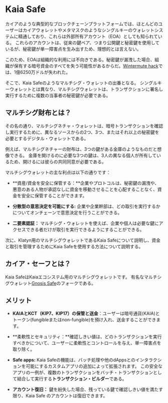# Kaia Safe

カイアのような典型的なブロックチェーンプラットフォームでは、ほとんどのユーザーはカイアウォレットやメタマスクのようなシングルキーのウォレットシステムに精通しており、これらは外部所有アカウント（EOA）としても知られている。 これらのアカウントは、従来の鍵ペア、つまり公開鍵と秘密鍵を使用しているが、秘密鍵が単一障害点を生み出すため、理想的とは言えない。

このため、EOAは組織的な利用には不向きである。秘密鍵が漏洩した場合、組織が保有する暗号資金のすべてを失う可能性があるからだ。[Wintermute hack](https://www.certik.com/resources/blog/uGiY0j3hwOzQOMcDPGoz9-wintermute-hack-)では、1億6250万ドルが失われた。

そこで、Kaia Safeのようなマルチシグ・ウォレットの出番となる。 シングルキーウォレットとは異なり、マルチシグウォレットは、トランザクションに署名し実行するために複数の当事者の秘密鍵が必要である。

## マルチシグ財布とは？ <a id="What are Multisig Wallets"></a>

その名の通り、マルチシグネチャ・ウォレットは、暗号トランザクションを確認し実行するために、異なるソースからの2つ、3つ、またはそれ以上の秘密鍵を必要とするデジタル・ウォレットである。

例えば、マルチシグネチャーの財布は、3つの鍵がある金庫のようなものだと想像できる。 金庫を開けるのに必要な3つの鍵は、3人の異なる個人が所有しているため、開けるには彼らの共同同意が必要である。

マルチシグウォレットの主な利点は以下の通りです：

- \*\*資産/資金を安全に保管する：\*\*企業やプロトコルは、秘密鍵の漏洩や、悪意のある人物が承認なしに資金を移動させることを心配することなく、資金を安全に保管することができます。

- **分散型の意思決定を可能にする:** 企業や企業幹部は、どの取引を実行するかについてオンチェーンで意思決定を行うことができる。

- **二要素認証：** マルチシグ・ウォレットを使えば、企業や個人は必要な鍵にアクセスできる者だけが取引を実行できるようにすることができる。

次に、Klatyn用のマルチシグウォレットであるKaia Safeについて説明し、資金と取引を管理するためにKaia Safeを使用する方法について説明する。

## カイア・セーフとは？ <a id="What is Kaia Safe"></a>

Kaia SafeはKaiaエコシステム用のマルチシグウォレットです。 有名なマルチシグウォレット[Gnosis Safe](https://gnosis-safe.io/)のフォークである。

## メリット<a id="Benefits of Kaia Safe"></a>

- **KAIAとKCT（KIP7、KIP17）の保管と送金**：ユーザーは暗号通貨(KAIA)とトークン(fungibleまたはnon-fungible)を預け入れ、送金することができます。

- \*\*柔軟性とセキュリティ：\*\*確認しきい値は、どのトランザクションを実行すべきかについて、ユーザーに柔軟性とコントロールを与え、単一障害点を取り除く。

- **Safe apps:** Kaia Safeの機能は、バッチ処理や他のdAppsとのインタラクションを可能にするカスタムアプリの追加によって拡張されます。 この安全なアプリの一例が、複数のトランザクションをバッチ・トランザクションとして結合して実行する**トランザクション・ビルダー**である。

- **アカウント復旧：** 鍵を紛失した場合、残っている鍵で確認しきい値を満たす限り、Kaia Safe のアカウントは復旧できます。
